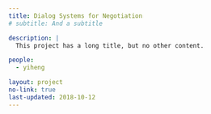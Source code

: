 ```yaml
---
title: Dialog Systems for Negotiation
# subtitle: And a subtitle

description: |
  This project has a long title, but no other content.

people:
  - yiheng

layout: project
no-link: true
last-updated: 2018-10-12
---
```

